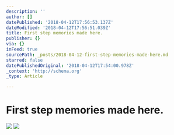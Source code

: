 ```yaml
---
description: ''
author: []
datePublished: '2018-04-12T17:56:53.137Z'
dateModified: '2018-04-12T17:56:51.039Z'
title: First step memories made here.
publisher: {}
via: {}
inFeed: true
sourcePath: _posts/2018-04-12-first-step-memories-made-here.md
starred: false
datePublishedOriginal: '2018-04-12T17:54:00.978Z'
_context: 'http://schema.org'
_type: Article

---
```

# First step memories made here.
![](https://the-grid-user-content.s3-us-west-2.amazonaws.com/1504ab25-078d-42b5-9cf1-a86d632c8b5e.jpg)
![](https://imgflo.herokuapp.com/graph/2b2431f8e7ba7b0/e964aa3f6c4b08922f8f3bc06dc9d790/croprotate.jpg?cropheight=3300&cropwidth=2646&degrees=0&input=https%3A%2F%2Fthe-grid-user-content.s3-us-west-2.amazonaws.com%2F4de6a800-55d0-45b3-a333-c03c767fb127.jpg&x=0&y=0)